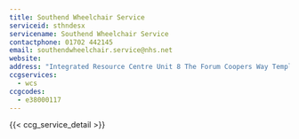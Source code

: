 ```yaml
---
title: Southend Wheelchair Service
serviceid: sthndesx
servicename: Southend Wheelchair Service
contactphone: 01702 442145
email: southendwheelchair.service@nhs.net
website: 
address: "Integrated Resource Centre Unit 8 The Forum Coopers Way Temple Farm Industrial Estate  Southend on Sea Essex SS2 5TE"
ccgservices:
  - wcs
ccgcodes:
  - e38000117
---
```


{{< ccg_service_detail >}}
